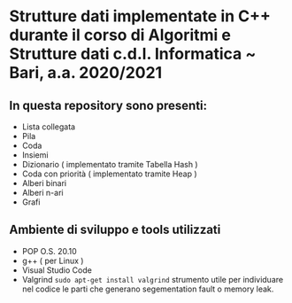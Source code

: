 ﻿# Strutture dati implementate in C++ durante il corso di Algoritmi e Strutture dati c.d.l. Informatica ~ Bari, a.a. 2020/2021

##  In questa repository sono presenti:
- Lista collegata 
- Pila
- Coda
- Insiemi 
- Dizionario ( implementato tramite Tabella Hash )
-  Coda con priorità ( implementato tramite Heap )
-  Alberi binari
-  Alberi n-ari
-  Grafi
## Ambiente di sviluppo e tools utilizzati
- POP O.S. 20.10
- g++ ( per Linux )
- Visual Studio Code
- Valgrind `sudo apt-get install valgrind` strumento utile per individuare nel codice le parti che generano segementation fault o memory leak.

